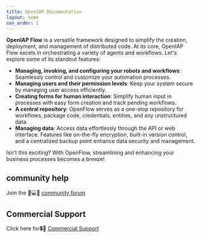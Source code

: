 ```yaml
---
title: OpenIAP Documentation
layout: home
nav_order: 1
---
```

**OpenIAP Flow** is a versatile framework designed to simplify the creation, deployment, and management of distributed code. At its core, OpenIAP Flow excels in orchestrating a variety of agents and workflows. Let's explore some of its standout features:

- **Managing, invoking, and configuring your robots and workflows**: Seamlessly control and customize your automation processes.
- **Managing users and their permission levels**: Keep your system secure by managing user access efficiently.
- **Creating forms for human interaction**: Simplify human input in processes with easy form creation and track pending workflows.
- **A central repository**: OpenFlow serves as a one-stop repository for workflows, package code, credentials, entities, and any unstructured data.
- **Managing data**: Access data effortlessly through the API or web interface. Features like on-the-fly encryption, built-in version control, and a centralized backup point enhance data security and management.

Isn't this exciting? With OpenFlow, streamlining and enhancing your business processes becomes a breeze!

## **community help**
Join the 🤷💻🤦 [community forum](https://discourse.openiap.io/)

## **Commercial Support**
Click here for💲🤷 [Commercial Support](https://openiap.io/)


